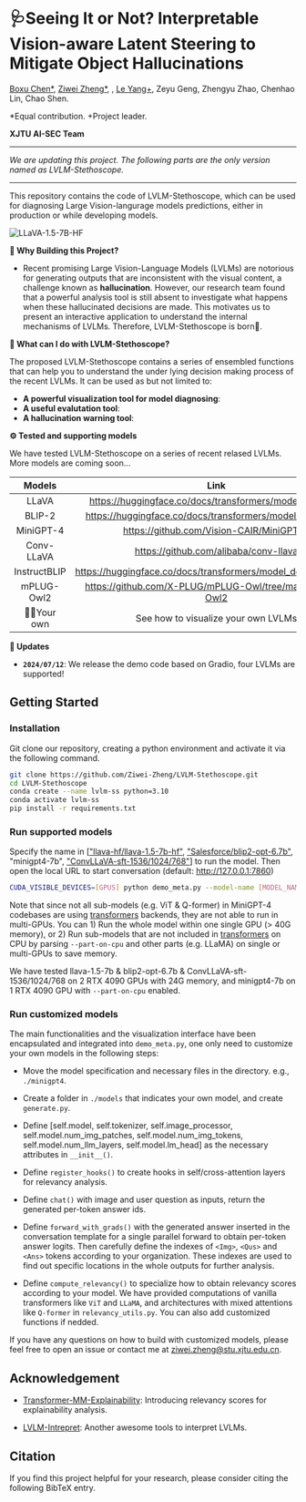 # 🩺Seeing It or Not? Interpretable Vision-aware Latent Steering to Mitigate Object Hallucinations




<!-- [![Static Badge](https://img.shields.io/badge/Project-Page-Green)]()
[![Static Badge](https://img.shields.io/badge/Paper-Arxiv-red)]() -->


<!-- Main contributor: [Le Yang](https://github.com/yangle15), [Ziwei Zheng](https://github.com/Ziwei-Zheng), [Boxu Chen](https://github.com/Chen-Boxu) -->

[Boxu Chen*](https://github.com/Chen-Boxu), [Ziwei Zheng*](https://github.com/Ziwei-Zheng), , [Le Yang+](https://github.com/yangle15), Zeyu Geng, Zhengyu Zhao, Chenhao Lin, Chao Shen. 

*Equal contribution.
+Project leader. 

**XJTU AI-SEC Team**


-----------------
*We are updating this project. The following parts are the only version named as LVLM-Stethoscope.*

------
This repository contains the code of LVLM-Stethoscope, which can be used for diagnosing Large Vision-langurage models predictions, either in production or while developing models.


![LLaVA-1.5-7B-HF](demo.gif)


**🤔️ Why Building this Project?**

- Recent promising Large Vision-Language Models (LVLMs) are notorious for generating outputs that are inconsistent with the visual content, a challenge known as **hallucination**. However, our research team found that a powerful analysis tool is still absent to investigate what happens when these hallucinated decisions are made. This motivates us to present an interactive application to understand the internal mechanisms of LVLMs. Therefore, LVLM-Stethoscope is born👶.


**🔨 What can I do with LVLM-Stethoscope?**

The proposed LVLM-Stethoscope contains a series of ensembled functions that can help you to understand the under lying decision making process of the recent LVLMs. It can be used as but not limited to:

- **A powerful visualization tool for model diagnosing**: 
- **A useful evalutation tool**: 
- **A hallucination warning tool**: 



**⚙️ Tested and supporting models**

We have tested LVLM-Stethoscope on a series of recent relased LVLMs. More models are coming soon...

| Models | Link | Status |
|:------:|:----:|:------:|
| LLaVA | https://huggingface.co/docs/transformers/model_doc/llava | ✅ |
| BLIP-2 | https://huggingface.co/docs/transformers/model_doc/blip-2 | ✅ |
| MiniGPT-4 | https://github.com/Vision-CAIR/MiniGPT-4 | ✅ |
| Conv-LLaVA | https://github.com/alibaba/conv-llava | ✅ |
| InstructBLIP | https://huggingface.co/docs/transformers/model_doc/instructblip | TODO |
| mPLUG-Owl2 | https://github.com/X-PLUG/mPLUG-Owl/tree/main/mPLUG-Owl2 | TODO |
| 🧑‍💻Your own | See how to visualize your own LVLMs  | - |

<!-- 
🔥We are very willing to **help everyone share and promote new projects** based on Segment-Anything, Please check out here for more amazing demos and works in the community: [Highlight Extension Projects](#highlighted-projects). You can submit a new issue (with `project` tag) or a new pull request to add new project's links.  -->

**🍇 Updates**
- **`2024/07/12`**: We release the demo code based on Gradio, four LVLMs are supported!


## Getting Started

### Installation

Git clone our repository, creating a python environment and activate it via the following command.

```bash
git clone https://github.com/Ziwei-Zheng/LVLM-Stethoscope.git
cd LVLM-Stethoscope
conda create --name lvlm-ss python=3.10
conda activate lvlm-ss
pip install -r requirements.txt
```

### Run supported models

Specify the name in [["llava-hf/llava-1.5-7b-hf"](https://huggingface.co/llava-hf/llava-1.5-7b-hf), ["Salesforce/blip2-opt-6.7b"](https://huggingface.co/Salesforce/blip2-opt-6.7b), "minigpt4-7b", [&#34;ConvLLaVA-sft-1536/1024/768&#34;](https://huggingface.co/ConvLLaVA)] to run the model. Then open the local URL to start conversation (default: http://127.0.0.1:7860)

```bash
CUDA_VISIBLE_DEVICES=[GPUS] python demo_meta.py --model-name [MODEL_NAME]
```

Note that since not all sub-models (e.g. ViT & Q-former) in MiniGPT-4 codebases are using [transformers](https://huggingface.co/docs/transformers/v4.41.3/en/index) backends, they are not able to run in multi-GPUs. You can 1) Run the whole model within one single GPU (> 40G memory), or 2) Run sub-models that are not included in [transformers](https://huggingface.co/docs/transformers/v4.41.3/en/index) on CPU by parsing `--part-on-cpu` and other parts (e.g. LLaMA) on single or multi-GPUs to save memory.

We have tested llava-1.5-7b & blip2-opt-6.7b & ConvLLaVA-sft-1536/1024/768 on 2 RTX 4090 GPUs with 24G memory, and minigpt4-7b on 1 RTX 4090 GPU with `--part-on-cpu` enabled.


### Run customized models

The main functionalities and the visualization interface have been encapsulated and integrated into `demo_meta.py`, one only need to customize your own models in the following steps:

- Move the model specification and necessary files in the directory. e.g., `./minigpt4`.

- Create a folder in `./models` that indicates your own model, and create `generate.py`.

- Define [self.model, self.tokenizer, self.image_processor, self.model.num_img_patches, self.model.num_img_tokens, self.model.num_llm_layers, self.model.lm_head] as the necessary attributes in `__init__()`.

- Define `register_hooks()` to create hooks in self/cross-attention layers for relevancy analysis.

- Define `chat()` with image and user question as inputs, return the generated per-token answer ids.

- Define `forward_with_grads()` with the generated answer inserted in the conversation template for a single parallel forward to obtain per-token answer logits. Then carefully define the indexes of `<Img>`, `<Qus>` and `<Ans>` tokens according to your organization. These indexes are used to find out specific locations in the whole outputs for further analysis.

- Define `compute_relevancy()` to specialize how to obtain relevancy scores according to your model. We have provided computations of vanilla transformers like `ViT` and `LLaMA`, and architectures with mixed attentions like `Q-former` in `relevancy_utils.py`. You can also add customized functions if nedded.

If you have any questions on how to build with customized models, please feel free to open an issue or contact me at ziwei.zheng@stu.xjtu.edu.cn.



## Acknowledgement

- [Transformer-MM-Explainability](https://arxiv.org/abs/2103.15679): Introducing relevancy scores for explainability analysis.

- [LVLM-Intrepret](https://arxiv.org/abs/2404.03118): Another awesome tools to interpret LVLMs.


## Citation
If you find this project helpful for your research, please consider citing the following BibTeX entry.
<!-- ```BibTex
@article{kirillov2023segany,
  title={Segment Anything}, 
  author={Kirillov, Alexander and Mintun, Eric and Ravi, Nikhila and Mao, Hanzi and Rolland, Chloe and Gustafson, Laura and Xiao, Tete and Whitehead, Spencer and Berg, Alexander C. and Lo, Wan-Yen and Doll{\'a}r, Piotr and Girshick, Ross},
  journal={arXiv:2304.02643},
  year={2023}
}
``` -->

